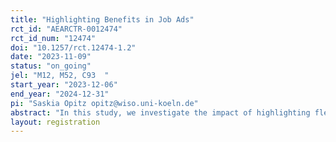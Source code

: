 ```yaml
---
title: "Highlighting Benefits in Job Ads"
rct_id: "AEARCTR-0012474"
rct_id_num: "12474"
doi: "10.1257/rct.12474-1.2"
date: "2023-11-09"
status: "on_going"
jel: "M12, M52, C93  "
start_year: "2023-12-06"
end_year: "2024-12-31"
pi: "Saskia Opitz opitz@wiso.uni-koeln.de"
abstract: "In this study, we investigate the impact of highlighting flexible work opportunities in job advertisements on the number of applicants and the composition of the applicant pool. In collaboration with a recruiting service provider, we conduct a field experiment on social media platforms where potential candidates see job ads that highlight either work-from-home, flexible work hours, or no job characteristic. First, we test whether highlighting one of these flexible work options relative to no job characteristic increases the number of applicants, as well as the impact on the composition of the applicant pool. Second, we examine heterogeneities based on job profile."
layout: registration
---
```


